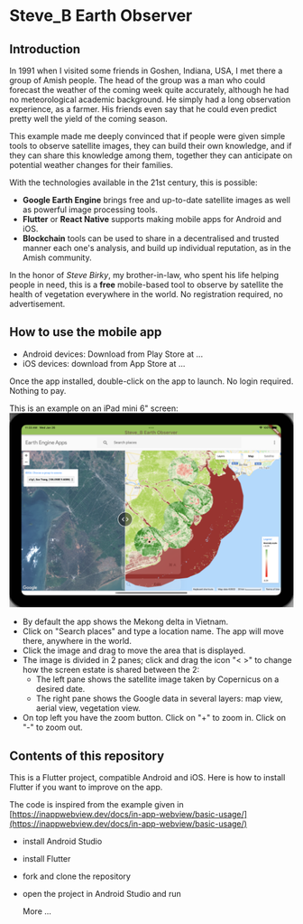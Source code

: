 # Steve_B Earth Observer
## Introduction
In 1991 when I visited some friends in Goshen, Indiana, USA, I met there a group of Amish people. The head of the group was a man who could forecast the weather of the coming week quite accurately, although he had no meteorological academic background. He simply had a long observation experience, as a farmer. His friends even say that he could even predict pretty well the yield of the coming season.

This example made me deeply convinced that if people were given simple tools to observe satellite images, they can build their own knowledge, and if they can share this knowledge among them, together they can anticipate on potential weather changes for their families.

With the technologies available in the 21st century, this is possible:
* **Google Earth Engine** brings free and up-to-date satellite images as well as powerful image processing tools.
* **Flutter** or **React Native** supports making mobile apps for Android and iOS.
* **Blockchain** tools can be used to share in a decentralised and trusted manner each one's analysis, and build up individual reputation, as in the Amish community.

In the honor of *Steve Birky*, my brother-in-law, who spent his life helping people in need, this is a **free** mobile-based tool to observe by satellite the health of vegetation everywhere in the world. No registration required, no advertisement.

## How to use the mobile app
* Android devices: Download from Play Store at ...<URL>
* iOS devices: download from App Store at ...<URL>

Once the app installed, double-click on the app to launch. No login required. Nothing to pay. 

This is an example on an iPad mini 6" screen: ![screenshot on ipad mini](./assets/images/iPad_mini_6".png)

* By default the app shows the Mekong delta in Vietnam.
* Click on "Search places" and type a location name. The app will move there, anywhere in the world.
* Click the image and drag to move the area that is displayed. 
* The image is divided in 2 panes; click and drag the icon "< >" to change how the screen estate is shared between the 2:
  * The left pane shows the satellite image taken by Copernicus on a desired date.
  * The right pane shows the Google data in several layers: map view, aerial view, vegetation view.
* On top left you have the zoom button. Click on "+" to zoom in. Click on "-" to zoom out.

## Contents of this repository
This is a Flutter project, compatible Android and iOS. Here is how to install Flutter if you want to improve on the app.

The code is inspired from the example given in [https://inappwebview.dev/docs/in-app-webview/basic-usage/](https://inappwebview.dev/docs/in-app-webview/basic-usage/)

* install Android Studio
* install Flutter
* fork and clone the repository
* open the project in Android Studio and run

  More ...
